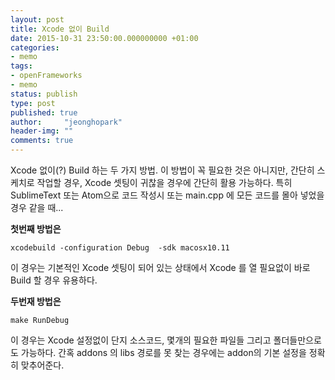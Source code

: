 ```yaml
---
layout: post
title: Xcode 없이 Build
date: 2015-10-31 23:50:00.000000000 +01:00
categories:
- memo
tags:
- openFrameworks
- memo
status: publish
type: post
published: true
author:     "jeonghopark"
header-img: ""
comments: true
---
```

Xcode 없이(?) Build 하는 두 가지 방법.
이 방법이 꼭 필요한 것은 아니지만, 간단히 스케치로 작업할 경우, Xcode 셋팅이 귀찮을 경우에 간단히 활용 가능하다.
특히 SublimeText 또는 Atom으로 코드 작성시 또는 main.cpp 에 모든 코드를 몰아 넣었을 경우 같을 때...

**첫번째 방법은**  
````
xcodebuild -configuration Debug  -sdk macosx10.11  
````  
이 경우는 기본적인 Xcode 셋팅이 되어 있는 상태에서 Xcode 를 열 필요없이 바로 Build 할 경우 유용하다.  

**두번재 방법은**  
````
make RunDebug  
````  
이 경우는 Xcode 설정없이 단지 소스코드, 몇개의 필요한 파일들 그리고 폴더들만으로도 가능하다.
간혹 addons 의 libs 경로를 못 찾는 경우에는 addon의 기본 설정을 정확히 맞추어준다.
